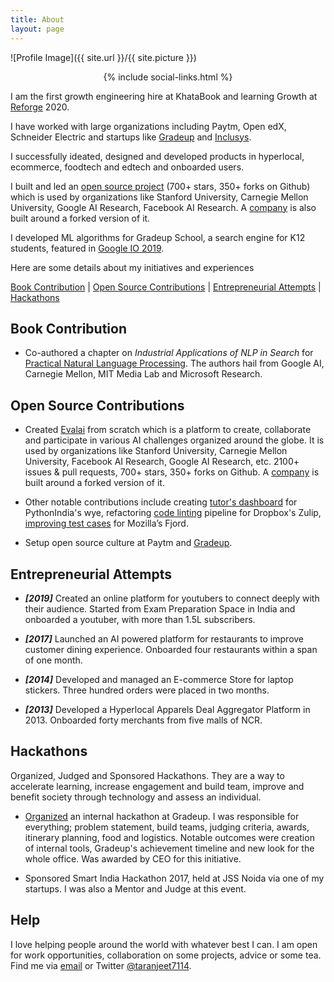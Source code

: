 ```yaml
---
title: About
layout: page
---
```

![Profile Image]({{ site.url }}/{{ site.picture }})

<center>
{% include social-links.html %}
</center>

I am the first growth engineering hire at KhataBook and learning Growth at [Reforge](https://www.reforge.com/) 2020.

I have worked with large organizations including Paytm, Open edX, Schneider Electric and startups like [Gradeup](https://gradeup.co) and [Inclusys](https://inclusys.com).

I successfully ideated, designed and developed products in hyperlocal, ecommerce, foodtech and edtech and onboarded users.

I built and led an [open source project](https://github.com/cloud-cv/evalai) (700+ stars, 350+ forks on Github) which is used by organizations like Stanford University, Carnegie Mellon University, Google AI Research, Facebook AI Research. A [company](https://caliper.ai/) is also built around a forked version of it.

I developed ML algorithms for Gradeup School, a search engine for K12 students, featured in [Google IO 2019](https://www.asianage.com/technology/in-other-news/090519/google-io-2019-featured-two-indian-companies-for-excellent-use-of-machine-learning.html).

Here are some details about my initiatives and experiences

[Book Contribution](#book-contribution) \| [Open Source Contributions](#open-source-contributions) \| [Entrepreneurial Attempts](#entrepreneurial-attempts) \| [Hackathons](#hackathons)

## Book Contribution

* Co-authored a chapter on _Industrial Applications of NLP in Search_ for [Practical Natural Language Processing](http://www.practicalnlp.ai/).  The authors hail from Google AI, Carnegie Mellon, MIT Media Lab and Microsoft Research.

## Open Source Contributions

* Created [Evalai](https://evalai.cloudcv.org) from scratch which is a platform to create, collaborate and participate in various AI challenges organized around the globe. It is used by organizations like Stanford University, Carnegie Mellon University, Facebook AI Research, Google AI Research, etc. 2100+ issues & pull requests, 700+ stars, 350+ forks on Github. A [company](https://caliper.ai/) is built around a forked version of it.

* Other notable contributions include creating [tutor's dashboard](https://github.com/pythonindia/wye/commits?author=taranjeet) for PythonIndia's wye, refactoring [code linting](https://github.com/zulip/zulip/commits?author=taranjeet) pipeline for Dropbox's Zulip, [improving test cases](https://github.com/mozilla/fjord/commits?author=taranjeet) for Mozilla’s Fjord.

* Setup open source culture at Paytm and [Gradeup](https://github.com/gradeup/gradeup.github.io/commits?author=taranjeet).

## Entrepreneurial Attempts

* ___[2019]___ Created an online platform for youtubers to connect deeply with their audience. Started from Exam Preparation Space in India and onboarded a youtuber, with more than 1.5L subscribers.

* ___[2017]___ Launched an AI powered platform for restaurants to improve customer dining experience. Onboarded four restaurants within a span of one month.

* ___[2014]___ Developed and managed an E-commerce Store for laptop stickers. Three hundred orders were placed in two months.

* ___[2013]___ Developed a Hyperlocal Apparels Deal Aggregator Platform in 2013. Onboarded forty merchants from five malls of NCR.

## Hackathons

Organized, Judged and Sponsored Hackathons. They are a way to accelerate learning, increase engagement and build team, improve and benefit society through technology and assess an individual.

* [Organized](https://medium.com/@taranjeet/experience-organizing-an-internal-hackathon-4f4a1d78e0f3) an internal hackathon at Gradeup. I was responsible for everything; problem statement, build teams, judging criteria, awards, itinerary planning, food and logistics. Notable outcomes were creation of internal tools, Gradeup's achievement timeline and new look for the whole office. Was awarded by CEO for this initiative.

* Sponsored Smart India Hackathon 2017, held at JSS Noida via one of my startups. I was also a Mentor and Judge at this event.

## Help

I love helping people around the world with whatever best I can. I am open for work opportunities, collaboration on some projects, advice or some tea. Find me via [email](mailto:{{site.email}}) or Twitter [@taranjeet7114](https://twitter.com/{{site.twitter}}).

